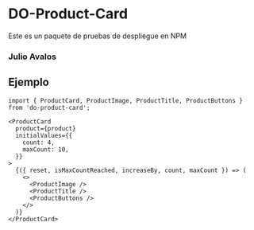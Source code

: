 # DO-Product-Card

Este es un paquete de pruebas de despliegue en NPM

### Julio Avalos

## Ejemplo

```
import { ProductCard, ProductImage, ProductTitle, ProductButtons } from 'do-product-card';
```

```
<ProductCard
  product={product}
  initialValues={{
    count: 4,
    maxCount: 10,
  }}
>
  {({ reset, isMaxCountReached, increaseBy, count, maxCount }) => (
    <>
      <ProductImage />
      <ProductTitle />
      <ProductButtons />
    </>
  )}
</ProductCard>
```
